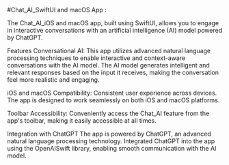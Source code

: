 #Chat_AI_SwiftUI and macOS App                  : 

The Chat_AI_iOS and macOS app, built using SwiftUI, allows you to engage in interactive conversations with an artificial intelligence (AI) model powered by ChatGPT.

Features
Conversational AI: This app utilizes advanced natural language processing techniques to enable interactive and context-aware conversations with the AI model. The AI model generates intelligent and relevant responses based on the input it receives, making the conversation feel more realistic and engaging.

iOS and macOS Compatibility: Consistent user experience across devices. The app is designed to work seamlessly on both iOS and macOS platforms.

Toolbar Accessibility: Conveniently access the Chat_AI feature from the app's toolbar, making it easily accessible at all times.

Integration with ChatGPT
The app is powered by ChatGPT, an advanced natural language processing technology.  Integrated ChatGPT into the app using the OpenAISwift library, enabling smooth communication with the AI model.
